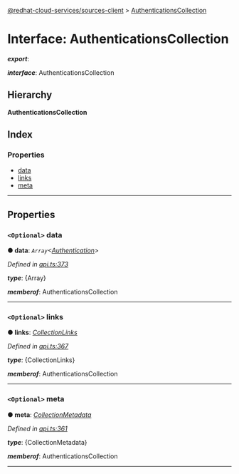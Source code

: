 [@redhat-cloud-services/sources-client](../README.md) > [AuthenticationsCollection](../interfaces/authenticationscollection.md)

# Interface: AuthenticationsCollection

*__export__*: 

*__interface__*: AuthenticationsCollection

## Hierarchy

**AuthenticationsCollection**

## Index

### Properties

* [data](authenticationscollection.md#data)
* [links](authenticationscollection.md#links)
* [meta](authenticationscollection.md#meta)

---

## Properties

<a id="data"></a>

### `<Optional>` data

**● data**: *`Array`<[Authentication](authentication.md)>*

*Defined in [api.ts:373](https://github.com/karelhala/javascript-clients/blob/master/packages/sources/api.ts#L373)*

*__type__*: {Array}

*__memberof__*: AuthenticationsCollection

___
<a id="links"></a>

### `<Optional>` links

**● links**: *[CollectionLinks](collectionlinks.md)*

*Defined in [api.ts:367](https://github.com/karelhala/javascript-clients/blob/master/packages/sources/api.ts#L367)*

*__type__*: {CollectionLinks}

*__memberof__*: AuthenticationsCollection

___
<a id="meta"></a>

### `<Optional>` meta

**● meta**: *[CollectionMetadata](collectionmetadata.md)*

*Defined in [api.ts:361](https://github.com/karelhala/javascript-clients/blob/master/packages/sources/api.ts#L361)*

*__type__*: {CollectionMetadata}

*__memberof__*: AuthenticationsCollection

___

